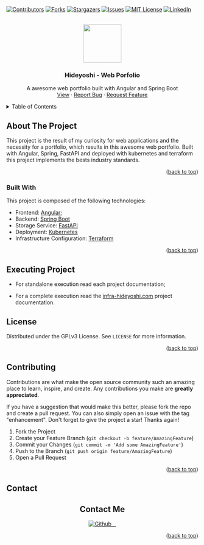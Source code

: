 [![Contributors][contributors-shield]][contributors-url]
[![Forks][forks-shield]][forks-url]
[![Stargazers][stars-shield]][stars-url]
[![Issues][issues-shield]][issues-url]
[![MIT License][license-shield]][license-url]
[![LinkedIn][linkedin-shield]][linkedin-url]



<!-- PROJECT LOGO -->
<br />
<div align="center">
  <a href="https://github.com/HideyoshiNakazone/hideyoshi.com">
    <img src="https://drive.google.com/uc?export=view&id=1ka1kTMcloX_wjAlKLET9VoaRTyRuGmxQ" width="100" height="100" allow="autoplay"\>
  </a>

  <h3 align="center">Hideyoshi - Web Porfolio</h3>

  <p align="center">
    A awesome web portfolio built with Angular and Spring Boot
    <br />
    <a href="https://hideyoshi.com.br">View</a>
    ·
    <a href="https://github.com/HideyoshiNakazone/hideyoshi.com/issues">Report Bug</a>
    ·
    <a href="https://github.com/HideyoshiNakazone/hideyoshi.com/issues">Request Feature</a>
  </p>
</div>



<!-- TABLE OF CONTENTS -->
<details>
  <summary>Table of Contents</summary>
  <ol>
    <li>
      <a href="#about-the-project">About The Project</a>
      <ul>
        <li><a href="#built-with">Built With</a></li>
      </ul>
    </li>
    <li><a href="#executing-project">Executing Project</a></li>
    <li><a href="#usage">Usage</a></li>
    <li><a href="#license">License</a></li>
    <li><a href="#contributing">Contributing</a></li>
    <li><a href="#contact">Contact</a></li>
  </ol>
</details>



<!-- ABOUT THE PROJECT -->
## About The Project

This project is the result of my curiosity for web applications and the necessity for a portfolio, which results in this awesome web portfolio. Built with Angular, Spring, FastAPI and deployed with kubernetes and terraform this project implements the bests industry standards.


<p align="right">(<a href="#top">back to top</a>)</p>


### Built With

This project is composed of the following technologies:

* Frontend: [Angular](https://angular.io/);
* Backend: [Spring Boot](http://spring.io/)
* Storage Service: [FastAPI](https://fastapi.tiangolo.com/)
* Deployment: [Kubernetes](https://kubernetes.io/pt-br/)
* Infrastructure Configuration: [Terraform](https://www.terraform.io/)

<p align="right">(<a href="#top">back to top</a>)</p>


## Executing Project

- For standalone execution read each project documentation;

- For a complete execution read the [infra-hideyoshi.com](https://github.com/HideyoshiNakazone/infra-hideyoshi.com) project documentation.


<!-- LICENSE -->
## License

Distributed under the GPLv3 License. See ```LICENSE``` for more information.

<p align="right">(<a href="#top">back to top</a>)</p>


<!-- CONTRIBUTING -->
## Contributing

Contributions are what make the open source community such an amazing place to learn, inspire, and create. Any contributions you make are **greatly appreciated**.

If you have a suggestion that would make this better, please fork the repo and create a pull request. You can also simply open an issue with the tag "enhancement".
Don't forget to give the project a star! Thanks again!

1. Fork the Project
2. Create your Feature Branch (`git checkout -b feature/AmazingFeature`)
3. Commit your Changes (`git commit -m 'Add some AmazingFeature'`)
4. Push to the Branch (`git push origin feature/AmazingFeature`)
5. Open a Pull Request

<p align="right">(<a href="#top">back to top</a>)</p>


<!-- CONTACT -->
## Contact

<div align="center">
    <h2>Contact Me</h2>
    <div>
        <a href="https://github.com/HideyoshiNakazone">
            <img alt="Github"
                src="https://img.shields.io/badge/GitHub-%2312100E.svg?&style=for-the-badge&logo=Github&logoColor=white" />
        </a>
        <a href="https://twitter.com/NakazoneVitor">
            <img src="https://img.shields.io/badge/Twitter-1DA1F2?style=for-the-badge&logo=twitter&logoColor=white"
                alt="">
        </a>
        <a href="https://www.linkedin.com/in/vitor-hideyoshi/">
            <img src="https://img.shields.io/badge/LinkedIn-0077B5?style=for-the-badge&logo=linkedin&logoColor=white"
                alt="">
        </a>
        <a href="https://www.instagram.com/vitor_hideyoshi/">
            <img src="https://img.shields.io/badge/Instagram-E4405F?style=for-the-badge&logo=instagram&logoColor=white"
                alt="">
        </a>
    </div>
</div>


<p align="right">(<a href="#top">back to top</a>)</p>



<!-- MARKDOWN LINKS & IMAGES -->
<!-- https://www.markdownguide.org/basic-syntax/#reference-style-links -->
[contributors-shield]: https://img.shields.io/github/contributors/HideyoshiNakazone/hideyoshi.com.svg?style=for-the-badge
[contributors-url]: https://github.com/HideyoshiNakazone/hideyoshi.com/graphs/contributors
[forks-shield]: https://img.shields.io/github/forks/HideyoshiNakazone/hideyoshi.com.svg?style=for-the-badge
[forks-url]: https://github.com/HideyoshiNakazone/hideyoshi.com/network/members
[stars-shield]: https://img.shields.io/github/stars/HideyoshiNakazone/hideyoshi.com.svg?style=for-the-badge
[stars-url]: https://github.com/HideyoshiNakazone/hideyoshi.com/stargazers
[issues-shield]: https://img.shields.io/github/issues/HideyoshiNakazone/hideyoshi.com.svg?style=for-the-badge
[issues-url]: https://github.com/HideyoshiNakazone/hideyoshi.com/issues
[license-shield]: https://img.shields.io/github/license/HideyoshiNakazone/hideyoshi.com.svg?style=for-the-badge
[license-url]: https://github.com/HideyoshiNakazone/hideyoshi.com/blob/master/LICENSE.txt
[linkedin-shield]: https://img.shields.io/badge/-LinkedIn-black.svg?style=for-the-badge&logo=linkedin&colorB=555
[linkedin-url]: https://www.linkedin.com/in/vitor-hideyoshi-nakazone-batista/
